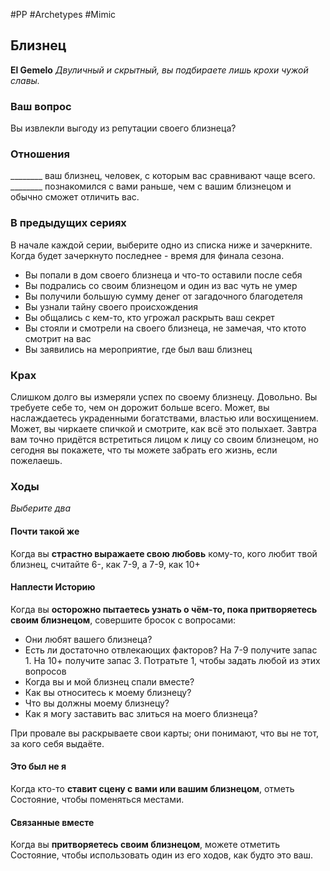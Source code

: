 #PP #Archetypes #Mimic 

## Близнец
**El Gemelo**
*Двуличный и скрытный, вы подбираете лишь крохи чужой славы.*

### Ваш вопрос
Вы извлекли выгоду из репутации своего близнеца?

### Отношения
\_\_\_\_\_\_\_\_ ваш близнец, человек, с которым вас сравнивают чаще всего. 
\_\_\_\_\_\_\_\_ познакомился с вами раньше, чем с вашим близнецом и обычно сможет отличить вас.

### В предыдущих сериях
В начале каждой серии, выберите одно из списка ниже и зачеркните. Когда будет зачеркнуто последнее - время для финала сезона. 
- Вы попали в дом своего близнеца и что-то оставили после себя 
- Вы подрались со своим близнецом и один из вас чуть не умер 
- Вы получили большую сумму денег от загадочного благодетеля 
- Вы узнали тайну своего происхождения 
- Вы общались с кем-то, кто угрожал раскрыть ваш секрет 
- Вы стояли и смотрели на своего близнеца, не замечая, что ктото смотрит на вас 
- Вы заявились на мероприятие, где был ваш близнец

### Крах
Слишком долго вы измеряли успех по своему близнецу. Довольно. Вы требуете себе то, чем он дорожит больше всего. Может, вы наслаждаетесь украденными богатствами, властью или восхищением. Может, вы чиркаете спичкой и смотрите, как всё это полыхает. Завтра вам точно придётся встретиться лицом к лицу со своим близнецом, но сегодня вы покажете, что ты можете забрать его жизнь, если пожелаешь.

### Ходы
*Выберите два*
#### Почти такой же
Когда вы **страстно выражаете свою любовь** кому-то, кого любит твой близнец, считайте 6-, как 7-9, а 7-9, как 10+ 

#### Наплести Историю
Когда вы **осторожно пытаетесь узнать о чём-то, пока притворяетесь своим близнецом**, совершите бросок с вопросами: 
- Они любят вашего близнеца? 
- Есть ли достаточно отвлекающих факторов? 
На 7-9 получите запас 1. На 10+ получите запас 3. Потратьте 1, чтобы задать любой из этих вопросов 
- Когда вы и мой близнец спали вместе?
- Как вы относитесь к моему близнецу? 
- Что вы должны моему близнецу? 
- Как я могу заставить вас злиться на моего близнеца?

При провале вы раскрываете свои карты; они понимают, что вы не тот, за кого себя выдаёте. 

#### Это был не я 
Когда кто-то **ставит сцену с вами или вашим близнецом**, отметь Состояние, чтобы поменяться местами. 

#### Связанные вместе
Когда вы **притворяетесь своим близнецом**, можете отметить Состояние, чтобы использовать один из его ходов, как будто это ваш.